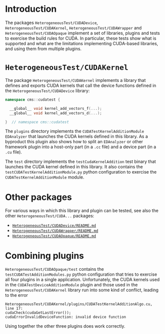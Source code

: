 # Introduction

The packages `HeterogeneousTest/CUDADevice`, `HeterogeneousTest/CUDAKernel`,
`HeterogeneousTest/CUDAWrapper` and `HeterogeneousTest/CUDAOpaque` implement a set of libraries,
plugins and tests to exercise the build rules for CUDA.
In particular, these tests show what is supported and what are the limitations implementing
CUDA-based libraries, and using them from multiple plugins.


# `HeterogeneousTest/CUDAKernel`

The package `HeterogeneousTest/CUDAKernel` implements a library that defines and exports CUDA
kernels that call the device functions defined in the `HeterogeneousTest/CUDADevice` library:
```c++
namespace cms::cudatest {

  __global__ void kernel_add_vectors_f(...);
  __global__ void kernel_add_vectors_d(...);

}  // namespace cms::cudatest
```

The `plugins` directory implements the `CUDATestKernelAdditionModule` `EDAnalyzer` that launches the
CUDA kernels defined in this library. As a byproduct this plugin also shows how to split an
`EDAnalyzer` or other framework plugin into a host-only part (in a `.cc` file) and a device part (in
a `.cu` file).

The `test` directory implements the `testCudaKernelAddition` test binary that launches the CUDA kernel
defined in this library.
It also contains the `testCUDATestKernelAdditionModule.py` python configuration to exercise the
`CUDATestKernelAdditionModule` module.


# Other packages

For various ways in which this library and plugin can be tested, see also the other
`HeterogeneousTest/CUDA...` packages:
  - [`HeterogeneousTest/CUDADevice/README.md`](../../HeterogeneousTest/CUDADevice/README.md)
  - [`HeterogeneousTest/CUDAWrapper/README.md`](../../HeterogeneousTest/CUDAWrapper/README.md)
  - [`HeterogeneousTest/CUDAOpaque/README.md`](../../HeterogeneousTest/CUDAOpaque/README.md)


# Combining plugins

`HeterogeneousTest/CUDAOpaque/test` contains the `testCUDATestAdditionModules.py` python
configuration that tries to exercise all four plugins in a single application.
Unfortunately, the CUDA kernels used in the `CUDATestDeviceAdditionModule` plugin and those used in
the `HeterogeneousTest/CUDAKernel` library run into some kind of conflict, leading to the error
```
HeterogeneousTest/CUDAKernel/plugins/CUDATestKernelAdditionAlgo.cu, line 17:
cudaCheck(cudaGetLastError());
cudaErrorInvalidDeviceFunction: invalid device function
```
Using together the other three plugins does work correctly.
